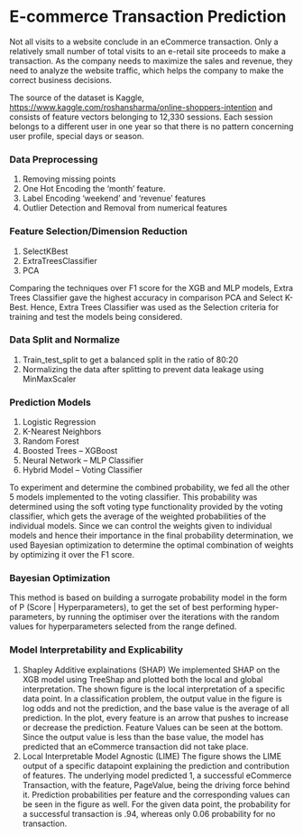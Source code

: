 E-commerce Transaction Prediction
======
Not all visits to a website conclude in an eCommerce transaction. Only a relatively small number of total visits to an e-retail site proceeds to make a transaction. As the company needs to maximize the sales and revenue, they need to analyze the website traffic, which helps the company to make the correct business decisions. 

The source of the dataset is Kaggle, https://www.kaggle.com/roshansharma/online-shoppers-intention and consists of feature vectors belonging to 12,330 sessions. Each session belongs to a different user in one year so that there is no pattern concerning user profile, special days or season.

###	Data Preprocessing
1.	Removing missing points
1.	One Hot Encoding the ‘month’ feature.
1.	Label Encoding ‘weekend’ and ‘revenue’ features
1.	Outlier Detection and Removal from numerical features

### Feature Selection/Dimension Reduction
1.	SelectKBest
1.	ExtraTreesClassifier
1.	PCA
 
Comparing the techniques over F1 score for the XGB and MLP models, Extra Trees Classifier gave the highest accuracy in comparison PCA and Select K-Best. Hence, Extra Trees Classifier was used as the Selection criteria for training and test the models being considered. 

###	Data Split and Normalize
1.	Train_test_split to get a balanced split in the ratio of 80:20
1.	Normalizing the data after splitting to prevent data leakage using MinMaxScaler

###	Prediction Models
1.	Logistic Regression
1.	K-Nearest Neighbors
1.	Random Forest
1.	Boosted Trees – XGBoost
1.	Neural Network – MLP Classifier
1.	Hybrid Model – Voting Classifier
 
To experiment and determine the combined probability, we fed all the other 5 models implemented to the voting classifier. This probability was determined using the soft voting type functionality provided by the voting classifier, which gets the average of the weighted probabilities of the individual models. Since we can control the weights given to individual models and hence their importance in the final probability determination, we used Bayesian optimization to determine the optimal combination of weights by optimizing it over the F1 score.

### Bayesian Optimization
 
This method is based on building a surrogate probability model in the form of P (Score | Hyperparameters), to get the set of best performing hyper-parameters, by running the optimiser over the iterations with the random values for hyperparameters selected from the range defined.


### Model Interpretability and Explicability
1.	Shapley Additive explainations (SHAP) 
We implemented SHAP on the XGB model using TreeShap and plotted both the local and global interpretation. The shown figure is the local interpretation of a specific data point. In a classification problem, the output value in the figure is log odds and not the prediction, and the base value is the average of all prediction. In the plot, every feature is an arrow that pushes to increase or decrease the prediction.  Feature Values can be seen at the bottom. Since the output value is less than the base value, the model has predicted that an eCommerce transaction did not take place.
1.	Local Interpretable Model Agnostic (LIME) 
The figure shows the LIME output of a specific datapoint explaining the prediction and contribution of features. The underlying model predicted 1, a successful eCommerce Transaction, with the feature, PageValue, being the driving force behind it. Prediction probabilities per feature and the corresponding values can be seen in the figure as well. For the given data point, the probability for a successful transaction is .94, whereas only 0.06 probability for no transaction.
